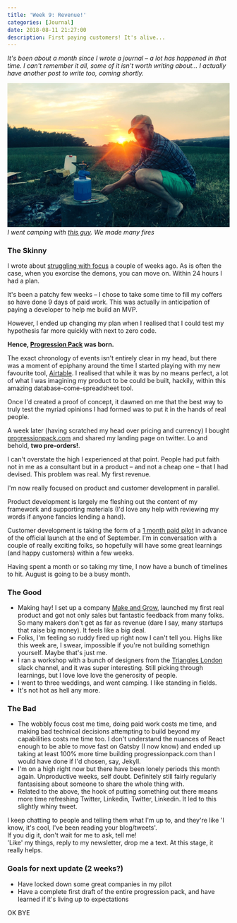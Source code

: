 ```yaml
---
title: 'Week 9: Revenue!'
categories: [Journal]
date: 2018-08-11 21:27:00
description: First paying customers! It's alive...
---
```


_It's been about a month since I wrote a journal – a lot has happened in that time. I can't remember it all, some of it isn't worth writing about... I actually have another post to write too, coming shortly._

![camping](../../assets/muircamp.jpg)*I went camping with [this guy](https://twitter.com/muirwd). We made many fires*

### The Skinny

I wrote about [struggling with focus](/on-focus) a couple of weeks ago. As is often the case, when you exorcise the demons, you can move on. Within 24 hours I had a plan.

It's been a patchy few weeks – I chose to take some time to fill my coffers so have done 9 days of paid work. This was actually in anticipation of paying a developer to help me build an MVP.

However, I ended up changing my plan when I realised that I could test my hypothesis far more quickly with next to zero code.

<b>Hence, [Progression Pack](https://progressionpack.com) was born.</b>

The exact chronology of events isn't entirely clear in my head, but there was a moment of epiphany around the time I started playing with my new favourite tool, [Airtable](https://airtable.com). I realised that while it was by no means perfect, a lot of what I was imagining my product to be could be built, hackily, within this amazing database-come-spreadsheet tool.

Once I'd created a proof of concept, it dawned on me that the best way to truly test the myriad opinions I had formed was to put it in the hands of real people.

A week later (having scratched my head over pricing and currency) I bought [progressionpack.com](https://progressionpack.com) and shared my landing page on twitter. Lo and behold, <b>two pre-orders!</b>.

I can't overstate the high I experienced at that point. People had put faith not in me as a consultant but in a product – and not a cheap one – that I had devised. This problem was real. My first revenue.

I'm now really focused on product and customer development in parallel.

Product development is largely me fleshing out the content of my framework and supporting materials (I'd love any help with reviewing my words if anyone fancies lending a hand).

Customer development is taking the form of a [1 month paid pilot](https://progressionpack.com/pilot) in advance of the official launch at the end of September. I'm in conversation with a couple of really exciting folks, so hopefully will have some great learnings (and happy customers) within a few weeks.

Having spent a month or so taking my time, I now have a bunch of timelines to hit. August is going to be a busy month.

### The Good

- Making hay! I set up a company [Make and Grow](https://progression.team), launched my first real product and got not only sales but fantastic feedback from many folks. So many makers don't get as far as revenue (dare I say, many startups that raise big money). It feels like a big deal.
- Folks, I'm feeling so ruddy fired up right now I can't tell you. Highs like this week are, I swear, impossible if you're not building somethign yourself. Maybe that's just me.
- I ran a workshop with a bunch of designers from the [Triangles London](https://triangles-slack.com) slack channel, and it was super interesting. Still picking through learnings, but I love love love the generosity of people.
- I went to three weddings, and went camping. I like standing in fields.
- It's not hot as hell any more.

### The Bad

- The wobbly focus cost me time, doing paid work costs me time, and making bad technical decisions attempting to build beyond my capabilities costs me time too. I don't understand the nuances of React enough to be able to move fast on Gatsby (I now know) and ended up taking at least 100% more time building progressionpack.com than I would have done if I'd chosen, say, Jekyll.
- I'm on a high right now but there have been lonely periods this month again. Unproductive weeks, self doubt. Definitely still fairly regularly fantasising about someone to share the whole thing with.
- Related to the above, the hook of putting something out there means more time refreshing Twitter, Linkedin, Twitter, Linkedin. It led to this slightly whiny tweet.

<div class="tweet"><p>I keep chatting to people and telling them what I&#39;m up to, and they&#39;re like &#39;I know, it&#39;s cool, I&#39;ve been reading your blog/tweets&#39;. <br>If you dig it, don&#39;t wait for me to ask, tell me! <br>&#39;Like&#39; my things, reply to my newsletter, drop me a text. At this stage, it really helps.</p></div>

### Goals for next update (2 weeks?)

- Have locked down some great companies in my pilot
- Have a complete first draft of the entire progression pack, and have learned if it's living up to expectations

OK BYE
